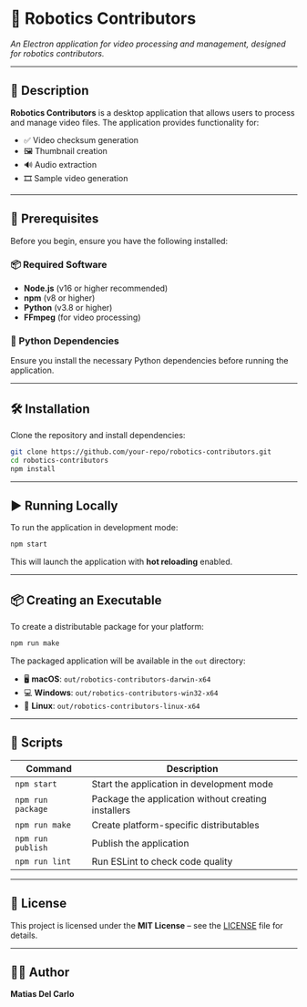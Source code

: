 # 🚀 Robotics Contributors  
*An Electron application for video processing and management, designed for robotics contributors.*

---

## 📜 Description  
**Robotics Contributors** is a desktop application that allows users to process and manage video files. The application provides functionality for:  
- ✅ Video checksum generation  
- 🖼️ Thumbnail creation  
- 🔊 Audio extraction  
- 🎞️ Sample video generation  

---

## 📌 Prerequisites  
Before you begin, ensure you have the following installed:  

### 📦 Required Software  
- **Node.js** (v16 or higher recommended)  
- **npm** (v8 or higher)  
- **Python** (v3.8 or higher)  
- **FFmpeg** (for video processing)  

### 🐍 Python Dependencies  
Ensure you install the necessary Python dependencies before running the application.  

---

## 🛠️ Installation  
Clone the repository and install dependencies:  
```sh
git clone https://github.com/your-repo/robotics-contributors.git
cd robotics-contributors
npm install
```

---

## ▶️ Running Locally  
To run the application in development mode:  
```sh
npm start
```
This will launch the application with **hot reloading** enabled.  

---

## 📦 Creating an Executable  
To create a distributable package for your platform:  
```sh
npm run make
```
The packaged application will be available in the `out` directory:  
- 🖥 **macOS**: `out/robotics-contributors-darwin-x64`  
- 💻 **Windows**: `out/robotics-contributors-win32-x64`  
- 🐧 **Linux**: `out/robotics-contributors-linux-x64`  

---

## 🔧 Scripts  
| Command               | Description |
|-----------------------|-------------|
| `npm start`          | Start the application in development mode |
| `npm run package`    | Package the application without creating installers |
| `npm run make`       | Create platform-specific distributables |
| `npm run publish`    | Publish the application |
| `npm run lint`       | Run ESLint to check code quality |

---

## 📜 License  
This project is licensed under the **MIT License** – see the [LICENSE](./LICENSE) file for details.  

---

## 👨‍💻 Author  
**Matias Del Carlo**  
